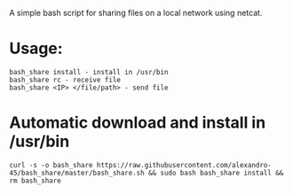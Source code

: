 A simple bash script for sharing files on a local network using netcat.

# Usage:

```
bash_share install - install in /usr/bin
bash_share rc - receive file
bash_share <IP> </file/path> - send file
```

# Automatic download and install in /usr/bin

```
curl -s -o bash_share https://raw.githubusercontent.com/alexandro-45/bash_share/master/bash_share.sh && sudo bash bash_share install && rm bash_share
```

